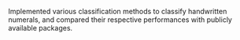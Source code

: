 Implemented various classification methods to classify handwritten numerals, and compared their respective
performances with publicly available packages.
